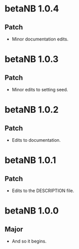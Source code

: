 # betaNB 1.0.4

## Patch

* Minor documentation edits.

# betaNB 1.0.3

## Patch

* Minor edits to setting seed.

# betaNB 1.0.2

## Patch

* Edits to documentation.

# betaNB 1.0.1

## Patch

* Edits to the DESCRIPTION file.

# betaNB 1.0.0

## Major

* And so it begins.
